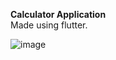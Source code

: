 **Calculator Application** 
<br>
Made using flutter.


![image](https://drive.google.com/uc?export=view&id=1jSSSITWw95uG2KVf9mSS86htsMjc8ya9)